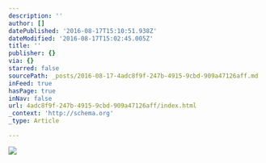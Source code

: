 ```yaml
---
description: ''
author: []
datePublished: '2016-08-17T15:10:51.938Z'
dateModified: '2016-08-17T15:02:45.005Z'
title: ''
publisher: {}
via: {}
starred: false
sourcePath: _posts/2016-08-17-4adc8f9f-247b-4915-9cbd-909a47126aff.md
inFeed: true
hasPage: true
inNav: false
url: 4adc8f9f-247b-4915-9cbd-909a47126aff/index.html
_context: 'http://schema.org'
_type: Article

---
```

![](https://the-grid-user-content.s3-us-west-2.amazonaws.com/7d3f949e-d26d-4239-9722-2f9eade16ae6.jpg)